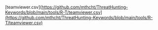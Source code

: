 [teamviewer.csv](https://github.com/mthcht/ThreatHunting-Keywords/blob/main/tools/R-T/teamviewer.csv](https://github.com/mthcht/ThreatHunting-Keywords/blob/main/tools/R-T/teamviewer.csv)
